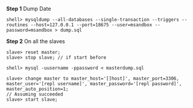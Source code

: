 **Step 1** Dump Date

```
shell> mysqldump --all-databases --single-transaction --triggers --routines --host=127.0.0.1 --port=18675 --user=msandbox --password=msandbox > dump.sql
```

**Step 2** On all the slaves

```
slave> reset master;
slave> stop slave; // if start before
```

`
shell> mysql -uusername -ppassword < masterdump.sql
`

```
slave> change master to master_host='[]host]', master_port=3306, master_user='[repl username]', master_password='[repl password]', master_auto_position=1;
// Assuming succeeded
slave> start slave;
```